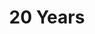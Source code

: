 ---
layout: "post"
title: "20 Years"
page_id: 16
permalink: "/032c-2/"
image-left: "ALYSSIALOU_032c_1.jpg"
image-left-size: 60%
image-left-caption: Vegyn, BILLBOARD March 2021 of 032c
image-right: "ALYSSIALOU_032c_2.jpg"
image-right-size: contain
image-right-caption: “Die Tödliche Doris” 032c, AW20
caption-center-color: ff006f
---